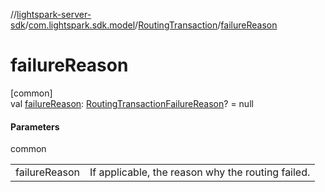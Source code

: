 //[lightspark-server-sdk](../../../index.md)/[com.lightspark.sdk.model](../index.md)/[RoutingTransaction](index.md)/[failureReason](failure-reason.md)

# failureReason

[common]\
val [failureReason](failure-reason.md): [RoutingTransactionFailureReason](../-routing-transaction-failure-reason/index.md)? = null

#### Parameters

common

| | |
|---|---|
| failureReason | If applicable, the reason why the routing failed. |
